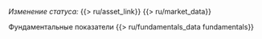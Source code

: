 *Изменение статуса:* {{> ru/asset_link}}
{{> ru/market_data}}

Фундаментальные показатели
{{> ru/fundamentals_data fundamentals}}
